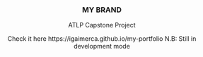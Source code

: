 <div align="center">
  <h3 align="center">MY BRAND</h3>

  <p align="center">
     ATLP Capstone Project
  </p>
    <p align="center">
  Check it here https://igaimerca.github.io/my-portfolio N.B: Still in development mode
  </p>
  
</div>
